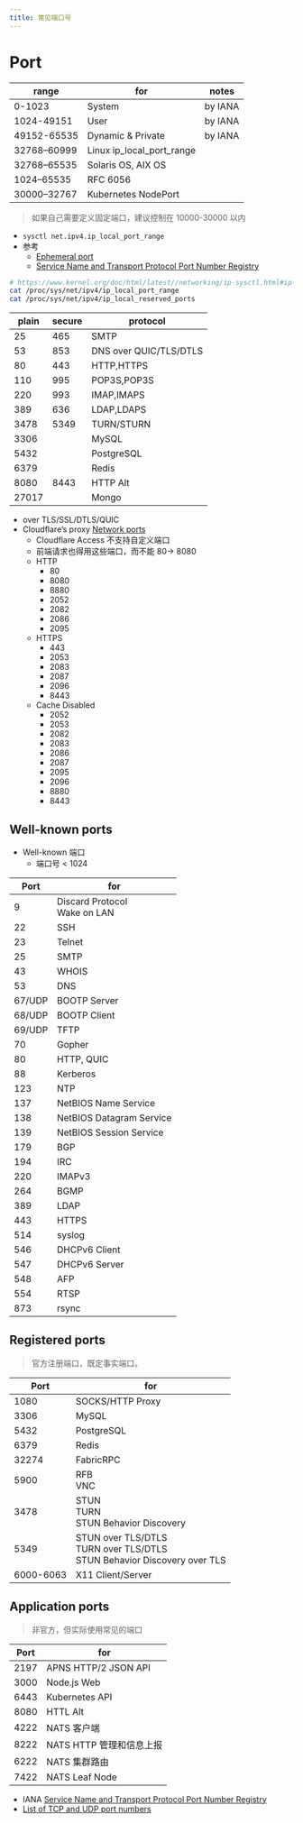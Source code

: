 ```yaml
---
title: 常见端口号
---
```


# Port

| range       | for                       | notes   |
| ----------- | ------------------------- | ------- |
| 0-1023      | System                    | by IANA |
| 1024-49151  | User                      | by IANA |
| 49152-65535 | Dynamic & Private         | by IANA |
| 32768–60999 | Linux ip_local_port_range |
| 32768–65535 | Solaris OS, AIX OS        |
| 1024–65535  | RFC 6056                  |
| 30000–32767 | Kubernetes NodePort       |

> 如果自己需要定义固定端口，建议控制在 10000-30000 以内

- `sysctl net.ipv4.ip_local_port_range`
- 参考
  - [Ephemeral port](https://en.wikipedia.org/wiki/Ephemeral_port)
  - [Service Name and Transport Protocol Port Number Registry](https://www.iana.org/assignments/service-names-port-numbers/service-names-port-numbers.xhtml)

```bash
# https://www.kernel.org/doc/html/latest//networking/ip-sysctl.html#ip-variables
cat /proc/sys/net/ipv4/ip_local_port_range
cat /proc/sys/net/ipv4/ip_local_reserved_ports
```

| plain | secure | protocol               |
| ----- | ------ | ---------------------- |
| 25    | 465    | SMTP                   |
| 53    | 853    | DNS over QUIC/TLS/DTLS |
| 80    | 443    | HTTP,HTTPS             |
| 110   | 995    | POP3S,POP3S            |
| 220   | 993    | IMAP,IMAPS             |
| 389   | 636    | LDAP,LDAPS             |
| 3478  | 5349   | TURN/STURN             |
| 3306  |        | MySQL                  |
| 5432  |        | PostgreSQL             |
| 6379  |        | Redis                  |
| 8080  | 8443   | HTTP Alt               |
| 27017 |        | Mongo                  |

- over TLS/SSL/DTLS/QUIC
- Cloudflare’s proxy [Network ports](https://developers.cloudflare.com/fundamentals/reference/network-ports/)
  - Cloudflare Access 不支持自定义端口
  - 前端请求也得用这些端口，而不能 80-> 8080
  - HTTP
    - 80
    - 8080
    - 8880
    - 2052
    - 2082
    - 2086
    - 2095
  - HTTPS
    - 443
    - 2053
    - 2083
    - 2087
    - 2096
    - 8443
  - Cache Disabled
    - 2052
    - 2053
    - 2082
    - 2083
    - 2086
    - 2087
    - 2095
    - 2096
    - 8880
    - 8443

## Well-known ports

- Well-known 端口
  - 端口号 < 1024

| Port   | for                               |
| ------ | --------------------------------- |
| 9      | Discard Protocol<br/> Wake on LAN |
| 22     | SSH                               |
| 23     | Telnet                            |
| 25     | SMTP                              |
| 43     | WHOIS                             |
| 53     | DNS                               |
| 67/UDP | BOOTP Server                      |
| 68/UDP | BOOTP Client                      |
| 69/UDP | TFTP                              |
| 70     | Gopher                            |
| 80     | HTTP, QUIC                        |
| 88     | Kerberos                          |
| 123    | NTP                               |
| 137    | NetBIOS Name Service              |
| 138    | NetBIOS Datagram Service          |
| 139    | NetBIOS Session Service           |
| 179    | BGP                               |
| 194    | IRC                               |
| 220    | IMAPv3                            |
| 264    | BGMP                              |
| 389    | LDAP                              |
| 443    | HTTPS                             |
| 514    | syslog                            |
| 546    | DHCPv6 Client                     |
| 547    | DHCPv6 Server                     |
| 548    | AFP                               |
| 554    | RTSP                              |
| 873    | rsync                             |

## Registered ports

> 官方注册端口，既定事实端口。

| Port      | for                                                                              |
| --------- | -------------------------------------------------------------------------------- |
| 1080      | SOCKS/HTTP Proxy                                                                 |
| 3306      | MySQL                                                                            |
| 5432      | PostgreSQL                                                                       |
| 6379      | Redis                                                                            |
| 32274     | FabricRPC                                                                        |
| 5900      | RFB<br/>VNC                                                                      |
| 3478      | STUN<br/>TURN<br/>STUN Behavior Discovery                                        |
| 5349      | STUN over TLS/DTLS<br/> TURN over TLS/DTLS<br/> STUN Behavior Discovery over TLS |
| 6000-6063 | X11 Client/Server                                                                |

## Application ports

> 非官方，但实际使用常见的端口

| Port | for                      |
| ---- | ------------------------ |
| 2197 | APNS HTTP/2 JSON API     |
| 3000 | Node.js Web              |
| 6443 | Kubernetes API           |
| 8080 | HTTL Alt                 |
| 4222 | NATS 客户端              |
| 8222 | NATS HTTP 管理和信息上报 |
| 6222 | NATS 集群路由            |
| 7422 | NATS Leaf Node           |

- IANA [Service Name and Transport Protocol Port Number Registry](https://www.iana.org/assignments/service-names-port-numbers/service-names-port-numbers.xhtml)
- [List of TCP and UDP port numbers](https://en.wikipedia.org/wiki/List_of_TCP_and_UDP_port_numbers)
